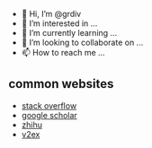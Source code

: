 - 👋 Hi, I’m @grdiv
- 👀 I’m interested in ...
- 🌱 I’m currently learning ...
- 💞️ I’m looking to collaborate on ...
- 📫 How to reach me ...

<!---
grdiv/grdiv is a ✨ special ✨ repository because its `README.md` (this file) appears on your GitHub profile.
You can click the Preview link to take a look at your changes.
--->


## common websites

- [stack overflow](https://stackoverflow.com/)
- [google scholar](https://scholar.google.com/)
- [zhihu](https://wwww.zhihu.com)
- [v2ex](https://www.v2ex.com/)

## 
